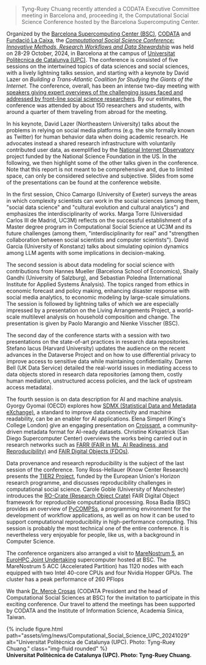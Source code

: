 > Tyng-Ruey Chuang recently attended a CODATA Executive Committee meeting in Barcelona and, proceeding it, the Computational Social Science Conference hosted by the Barcelona Supercomputing Center.

Organized by the [Barcelona Supercomputing Center (BSC)](https://www.bsc.es/), [CODATA](https://codata.org/about-codata/) and [Fundació La Caixa](https://lacaixafoundation.org/en/), the _[Computational Social Science Conference: Innovative Methods, Research Workflows and Data Stewardship](https://codata.org/events/conferences/computational-social-science-conference-2024/)_ was held on 28-29 October, 2024, in Barcelona at the campus of [Universitat Politècnica de Catalunya (UPC)](https://www.upc.edu/en/the-upc/the-institution). The conference is consisted of five sessions on the intertwined topics of data sciences and social sciences, with a lively lightning talks session, and starting with a keynote by David Lazer on _Building a Trans-Atlantic Coalition for Studying the Giants of the Internet_. The conference, overall, has been an intense two-day meeting with [speakers giving expert overviews of the challenging issues faced and addressed by front-line social science researchers](https://codata.org/events/conferences/computational-social-science-conference-2024/speakers-and-abstracts/). By our estimates, the conference was attended by about 150 researchers and students, with around a quarter of them traveling from abroad for the meeting.

In his keynote, David Lazer (Northeastern University) talks about the problems in relying on social media platforms (e.g. the site formally known as Twitter) for human behavior data when doing academic research. He advocates instead a shared research infrastructure with voluntarily contributed user data, as exemplified by the [National Internet Observatory](https://nationalinternetobservatory.org/) project funded by the National Science Foundation in the US. In the following, we then highlight some of the other talks given in the conference. Note that this report is not meant to be comprehensive and, due to limited space, can only be considered selective and subjective. Slides from some of the presentations can be found at the conference website.

In the first session, Chico Camargo (University of Exeter)  surveys the areas in which complexity scientists can work in the social sciences (among them, "social data science" and "cultural evolution and cultural analytics") and emphasizes the interdisciplinarity of works.  Marga Torre (Universidad Carlos III de Madrid, UC3M) reflects on the successful establishment of a Master degree program in Computational Social Science at UC3M and its future challenges (among them, "interdisciplinarity for real" and "strengthen collaboration between social scientists and computer scientists"). David Garcia (University of Konstanz) talks about simulating opinion dynamics among LLM agents with some implications in decision-making. 

The second session is about data modeling for social science with contributions from Hannes Mueller (Barcelona School of Economics), Shaily Gandhi (University of Salzburg), and Sebastian Poledna (International Institute for Applied Systems Analysis). The topics ranged from ethics in economic forecast and policy making, enhancing disaster response with social media analytics, to economic modeling by large-scale simulations. The session is followed by lightning talks of which we are especially impressed by a presentation on the Living Arrangements Project, a world-scale multilevel analysis on household composition and change. The presentation is given by Paolo Marangio and Nienke Visscher (BSC).

The second day of the conference starts with a session with two presentations on the state-of-art practices in research data repositories. Stefano Iacus (Harvard University) updates the audience on the recent advances in the Dataverse Project and on how to use differential privacy to improve access to sensitive data while maintaining confidentiality. Darren Bell (UK Data Service) detailed the real-world issues in mediating access to data objects stored in research data repositories (among them,  costly human mediation, unstructured access policies, and the lack of upstream access metadata). 

The fourth session is on data description for AI and machine analysis. Gyorgy Gyomai (OECD) explores how [SDMX (Statistical Data and Metadata eXchange)](https://sdmx.org/), a standard to improve data connectivity and machine readability, can be an enabler for AI applications. Elena Simperl (King's College London) give an engaging presentation on [Croissant](http://mlcommons.org/croissant/1.0), a community-driven metadata format for AI-ready datasets. Christine Kirkpatrick (San Diego Supercomputer Center) overviews the works being carried out in research networks such as [FARR (FAIR in ML, AI Readiness, and Reproducibility)](https://www.farr-rcn.org/) and [FAIR Digital Objects (FDOs)](https://fairdo.org/). 

Data provenance and research reproducibility is the subject of the last session of the conference. Tony Ross-Hellauer (Know Center Research) presents the [TIER2 Project](https://tier2-project.eu/), funded by the European Union's Horizon research programme,  and discusses reproducibility challenges in computational social science. Carole Goble (University of Manchester)  introduces the [RO-Crate (Research Object Crate)](https://www.researchobject.org/ro-crate/) FAIR Digital Object framework for reproducible computational processing. Rosa Badia (BSC) provides an overview of [PyCOMPSs](https://pypi.org/project/pycompss/), a programming environment  for the development of workflow applications, as well as on how it can be used to support computational reproducibility in high-performance computing. This session is probably the most technical one of the entire conference. It is nevertheless very enjoyable for people, like us, with a background in Computer Science.

The conference organizers also arranged a visit to [MareNostrum 5](https://www.bsc.es/marenostrum/marenostrum-5), an [EuroHPC Joint Undertaking](https://en.wikipedia.org/wiki/European_High-Performance_Computing_Joint_Undertaking) supercomputer hosted at BSC. The MareNostrum 5 ACC (Accelerated Partition) has 1120 nodes with each equipped with two Intel 40-core CPUs and four Nvidia Hopper GPUs. The cluster has a peak performance of 260 PFlops

We thank [Dr. Mercè Crosas](https://www.bsc.es/news/bsc-news/merc%C3%A8-crosas-elected-new-president-the-committee-data-the-international-science-council) (CODATA President and the head of Computational Social Sciences at BSC) for the invitation to participate in this exciting conference. Our travel to attend the meetings has been supported by CODATA and the Institute of Information Science, Academia Sinica, Taiwan. 

<div class="row">
    <div class="col-sm mt-3 mt-md-0">
        {% include figure.html path="assets/img/news/Computational_Social_Science_UPC_20241029" alt="Universitat Politècnica de Catalunya (UPC). Photo: Tyng-Ruey Chuang." class="img-fluid rounded" %}
    </div>
</div>
<div class="caption">
    <b>Universitat Politècnica de Catalunya (UPC). Photo: Tyng-Ruey Chuang.</b>
</div>
